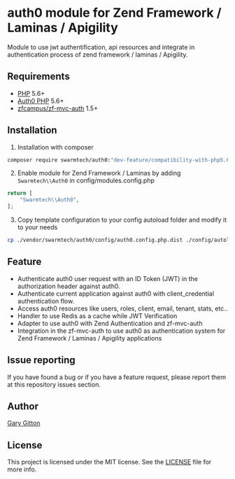 # auth0 module for Zend Framework / Laminas / Apigility

Module to use jwt authentification, api resources and integrate in authentication process of zend framework / laminas
 / Apigility. 

## Requirements
* [PHP](php.net) 5.6+
* [Auth0 PHP](https://github.com/auth0/auth0-PHP) 5.6+
* [zfcampus/zf-mvc-auth](https://github.com/zfcampus/zf-mvc-auth) 1.5+ 

## Installation
1. Installation with composer
```bash
composer require swarmtech/auth0:"dev-feature/compatibility-with-php5.6"
```

2. Enable module for Zend Framework / Laminas by adding `Swarmtech\\Auth0` in config/modules.config.php
```php
return [
    "Swarmtech\\Auth0",
];
```

3. Copy template configuration to your config autoload folder and modify it to your needs
```bash
cp ./vendor/swarmtech/auth0/config/auth0.config.php.dist ./config/autoload/auth0.config.php
```

## Feature
* Authenticate auth0 user request with an ID Token (JWT) in the authorization header against auth0.
* Authenticate current application against auth0 with client_credential authentication flow.
* Access auth0 resources like users, roles, client, email, tenant, stats, etc..
* Handler to use Redis as a cache while JWT Verification
* Adapter to use auth0 with Zend Authentication and zf-mvc-auth
* Integration in the zf-mvc-auth to use auth0 as authentication system for Zend Framework / Laminas / Apigility 
applications

## Issue reporting
If you have found a bug or if you have a feature request, please report them at this repository issues section.

## Author
[Gary Gitton](https://github.com/garygitton)

## License
This project is licensed under the MIT license. 
See the [LICENSE](https://github.com/swarmtech/auth0/blob/master/LICENSE) file for more info.

